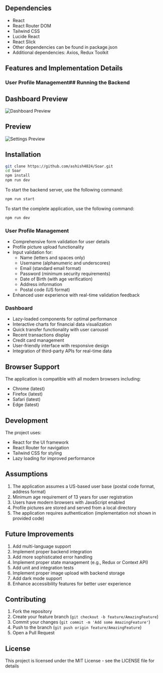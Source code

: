 
## Dependencies

- React
- React Router DOM
- Tailwind CSS
- Lucide React
- React Slick
- Other dependencies can be found in package.json
- Additional dependencies: Axios, Redux Toolkit

## Features and Implementation Details

### User Profile Management## Running the Backend

## Dashboard Preview

![Dashboard Preview](https://res.cloudinary.com/dnjcu5zlk/image/upload/v1740633032/Dashbord.png)
  
## Preview


  
![Settings Preview](https://res.cloudinary.com/dnjcu5zlk/image/upload/v1740633032/Dashbord.png)

## Installation

```sh
git clone https://github.com/ashish4824/Soar.git
cd Soar
npm install
npm run dev
```

To start the backend server, use the following command:

```bash
npm run start
```
To start the complete application, use the following command:

```bash
npm run dev
```


### User Profile Management

- Comprehensive form validation for user details
- Profile picture upload functionality
- Input validation for:
  - Name (letters and spaces only)
  - Username (alphanumeric and underscores)
  - Email (standard email format)
  - Password (minimum security requirements)
  - Date of Birth (with age verification)
  - Address information
  - Postal code (US format)
- Enhanced user experience with real-time validation feedback

### Dashboard
- Lazy-loaded components for optimal performance
- Interactive charts for financial data visualization
- Quick transfer functionality with user carousel
- Recent transactions display
- Credit card management
- User-friendly interface with responsive design
- Integration of third-party APIs for real-time data

## Browser Support

The application is compatible with all modern browsers including:
- Chrome (latest)
- Firefox (latest)
- Safari (latest)
- Edge (latest)

## Development

The project uses:
- React for the UI framework
- React Router for navigation
- Tailwind CSS for styling
- Lazy loading for improved performance

## Assumptions

1. The application assumes a US-based user base (postal code format, address format)
2. Minimum age requirement of 13 years for user registration
3. Users have modern browsers with JavaScript enabled
4. Profile pictures are stored and served from a local directory
5. The application requires authentication (implementation not shown in provided code)

## Future Improvements
1. Add multi-language support
2. Implement proper backend integration
3. Add more sophisticated error handling
4. Implement proper state management (e.g., Redux or Context API)
5. Add unit and integration tests
6. Implement proper image upload with backend storage
7. Add dark mode support
8. Enhance accessibility features for better user experience


## Contributing

1. Fork the repository
2. Create your feature branch (`git checkout -b feature/AmazingFeature`)
3. Commit your changes (`git commit -m 'Add some AmazingFeature'`)
4. Push to the branch (`git push origin feature/AmazingFeature`)
5. Open a Pull Request

## License

This project is licensed under the MIT License - see the LICENSE file for details
